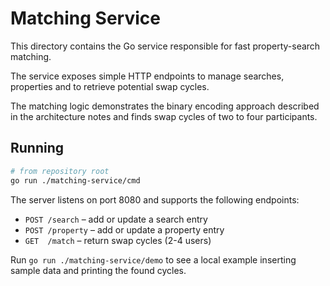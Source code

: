 # Matching Service

This directory contains the Go service responsible for fast property-search matching.

The service exposes simple HTTP endpoints to manage searches, properties and to
retrieve potential swap cycles.

The matching logic demonstrates the binary encoding approach described in the
architecture notes and finds swap cycles of two to four participants.

## Running

```bash
# from repository root
go run ./matching-service/cmd
```

The server listens on port 8080 and supports the following endpoints:

- `POST /search`   – add or update a search entry
- `POST /property` – add or update a property entry
- `GET  /match`    – return swap cycles (2-4 users)

Run `go run ./matching-service/demo` to see a local example inserting sample
data and printing the found cycles.
